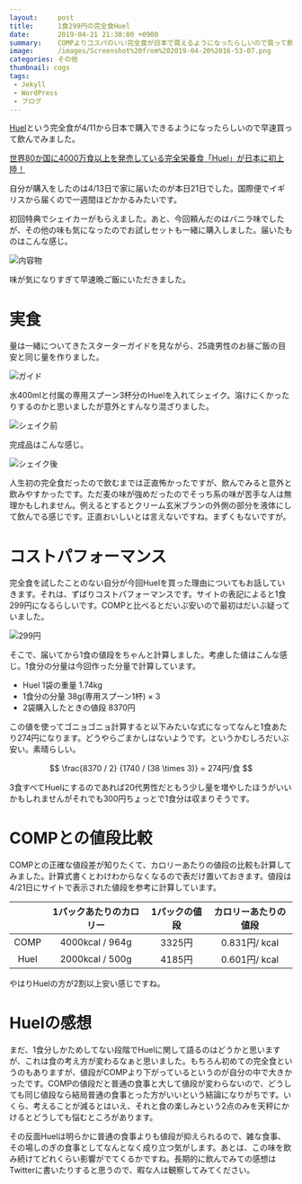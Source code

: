 ```yaml
---
layout:     post
title:      1食299円の完全食Huel
date:       2019-04-21 21:30:00 +0900
summary:    COMPよりコスパのいい完全食が日本で買えるようになったらしいので買って飲んでみました。
image:      /images/Screenshot%20from%202019-04-20%2016-53-07.png
categories: その他
thumbnail: cogs
tags:
 - Jekyll
 - WordPress
 - ブログ
---
```


<!-- Font Awesome thumbnail (https://fontawesome.com/icons?d=gallery) is used in thumbnail tag. -->
<!-- Sample posts: http://carte-noire.jacobtomlinson.co.uk/ -->
<!-- Sample Markdown: https://github.com/jacobtomlinson/carte-noire/tree/gh-pages/_posts -->

[Huel](https://jp.huel.com/)という完全食が4/11から日本で購入できるようになったらしいので早速買って飲んでみました。

[世界80か国に4000万食以上を発売している完全栄養食「Huel」が日本に初上陸！](https://prtimes.jp/main/html/rd/p/000000002.000042491.html)

自分が購入をしたのは4/13日で家に届いたのが本日21日でした。国際便でイギリスから届くので一週間ほどかかるみたいです。

初回特典でシェイカーがもらえました。あと、今回頼んだのはバニラ味でしたが、その他の味も気になったのでお試しセットも一緒に購入しました。届いたものはこんな感じ。

![内容物]({{site.baseurl}}/images/IMG_1662.JPG)

味が気になりすぎて早速晩ご飯にいただきました。

# 実食

量は一緒についてきたスターターガイドを見ながら、25歳男性のお昼ご飯の目安と同じ量を作りました。


![ガイド]({{site.baseurl}}/images/IMG_1677.jpg)

水400mlと付属の専用スプーン3杯分のHuelを入れてシェイク。溶けにくかったりするのかと思いましたが意外とすんなり混ざりました。


![シェイク前]({{site.baseurl}}/images/IMG_1674.jpg)

完成品はこんな感じ。

![シェイク後]({{site.baseurl}}/images/IMG_1675.jpg)

人生初の完全食だったので飲むまでは正直怖かったですが、飲んでみると意外と飲みやすかったです。ただ麦の味が強めだったのでそっち系の味が苦手な人は無理かもしれません。例えるとするとクリーム玄米ブランの外側の部分を液体にして飲んでる感じです。正直おいしいとは言えないですね。まずくもないですが。

# コストパフォーマンス

完全食を試したことのない自分が今回Huelを買った理由についてもお話していきます。それは、ずばりコストパフォーマンスです。サイトの表記によると1食299円になるらしいです。COMPと比べるとだいぶ安いので最初はだいぶ疑っていました。


![299円]({{site.baseurl}}/images/Screenshot%20from%202019-04-21%2021-08-30.png)

そこで、届いてから1食の値段をちゃんと計算しました。考慮した値はこんな感じ。1食分の分量は今回作った分量で計算しています。

- Huel 1袋の重量 1.74kg
- 1食分の分量 38g(専用スプーン1杯) × 3
- 2袋購入したときの値段 8370円

この値を使ってゴニョゴニョ計算すると以下みたいな式になってなんと1食あたり274円になります。どうやらごまかしはないようです。というかむしろだいぶ安い。素晴らしい。

$$ \frac{8370 / 2} {1740 / (38 \times 3)} = 274円/食 $$

3食すべてHuelにするのであれば20代男性だともう少し量を増やしたほうがいいかもしれませんがそれでも300円ちょっとで1食分は収まりそうです。

# COMPとの値段比較

COMPとの正確な値段差が知りたくて、カロリーあたりの値段の比較も計算してみました。計算式書くとわけわからなくなるので表だけ置いておきます。値段は4/21日にサイトで表示された値段を参考に計算しています。

|  | 1パックあたりのカロリー | 1パックの値段 | カロリーあたりの値段 |
|:-----------:|:-----------:|:-----------:|:-----------:|
| COMP | 4000kcal / 964g | 3325円 | 0.831円/ kcal |
| Huel | 2000kcal / 500g | 4185円 | 0.601円/ kcal|


やはりHuelの方が2割以上安い感じですね。

# Huelの感想

まだ、1食分しかためしてない段階でHuelに関して語るのはどうかと思いますが、これは食の考え方が変わるなぁと思いました。もちろん初めての完全食というのもありますが、値段がCOMPより下がっているというのが自分の中で大きかったです。COMPの値段だと普通の食事と大して値段が変わらないので、どうしても同じ値段なら結局普通の食事とった方がいいという結論になりがちです。いくら、考えることが減るとはいえ、それと食の楽しみという2点のみを天秤にかけるとどうしても悩むところがあります。

その反面Huelは明らかに普通の食事よりも値段が抑えられるので、雑な食事、その場しのぎの食事としてなんとなく成り立つ気がします。あとは、この味を飲み続けてどれくらい影響がでてくるかですね。長期的に飲んでみての感想はTwitterに書いたりすると思うので、暇な人は観察してみてください。
